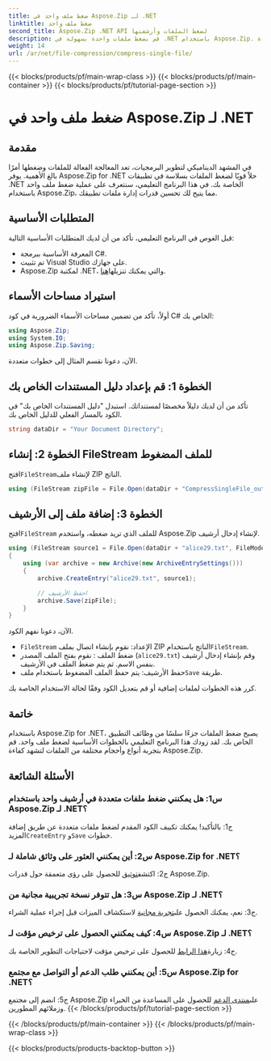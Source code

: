 ```yaml
---
title: ضغط ملف واحد في Aspose.Zip لـ .NET
linktitle: ضغط ملف واحد
second_title: Aspose.Zip .NET API لضغط الملفات وأرشفتها
description: قم بضغط ملفات واحدة بسهولة في .NET باستخدام Aspose.Zip. اتبع دليلنا خطوة بخطوة لإدارة الملفات بكفاءة.
weight: 14
url: /ar/net/file-compression/compress-single-file/
---
```


{{< blocks/products/pf/main-wrap-class >}}
{{< blocks/products/pf/main-container >}}
{{< blocks/products/pf/tutorial-page-section >}}

# ضغط ملف واحد في Aspose.Zip لـ .NET

## مقدمة

في المشهد الديناميكي لتطوير البرمجيات، تعد المعالجة الفعالة للملفات وضغطها أمرًا بالغ الأهمية. يوفر Aspose.Zip for .NET حلاً قويًا لضغط الملفات بسلاسة في تطبيقات .NET الخاصة بك. في هذا البرنامج التعليمي، سنتعرف على عملية ضغط ملف واحد باستخدام Aspose.Zip، مما يتيح لك تحسين قدرات إدارة ملفات تطبيقك.

## المتطلبات الأساسية

قبل الغوص في البرنامج التعليمي، تأكد من أن لديك المتطلبات الأساسية التالية:

- المعرفة الأساسية ببرمجة C#.
- تم تثبيت Visual Studio على جهازك.
-  Aspose.Zip لمكتبة .NET، والتي يمكنك تنزيلها[هنا](https://releases.aspose.com/zip/net/).

## استيراد مساحات الأسماء

أولاً، تأكد من تضمين مساحات الأسماء الضرورية في كود C# الخاص بك:

```csharp
using Aspose.Zip;
using System.IO;
using Aspose.Zip.Saving;
```

الآن، دعونا نقسم المثال إلى خطوات متعددة.

## الخطوة 1: قم بإعداد دليل المستندات الخاص بك

تأكد من أن لديك دليلاً مخصصًا لمستنداتك. استبدل "دليل المستندات الخاص بك" في الكود بالمسار الفعلي للدليل الخاص بك.

```csharp
string dataDir = "Your Document Directory";
```

## الخطوة 2: إنشاء FileStream للملف المضغوط

 افتح`FileStream`لإنشاء ملف ZIP الناتج.

```csharp
using (FileStream zipFile = File.Open(dataDir + "CompressSingleFile_out.zip", FileMode.Create))
```

## الخطوة 3: إضافة ملف إلى الأرشيف

 افتح`FileStream` للملف الذي تريد ضغطه، واستخدم Aspose.Zip لإنشاء إدخال أرشيف.

```csharp
using (FileStream source1 = File.Open(dataDir + "alice29.txt", FileMode.Open, FileAccess.Read))
{
    using (var archive = new Archive(new ArchiveEntrySettings()))
    {
        archive.CreateEntry("alice29.txt", source1);

        // احفظ الأرشيف
        archive.Save(zipFile);
    }
}
```

الآن، دعونا نفهم الكود.

- `FileStream` الإعداد: نقوم بإنشاء اتصال بملف ZIP الناتج باستخدام`FileStream`.
- ضغط الملف : نقوم بفتح الملف المصدر (`alice29.txt`) وقم بإنشاء إدخال أرشيف بنفس الاسم. ثم يتم ضغط الملف في الأرشيف.
-  حفظ الأرشيف: يتم حفظ الملف المضغوط باستخدام ملف`Save` طريقة.

كرر هذه الخطوات لملفات إضافية أو قم بتعديل الكود وفقًا لحالة الاستخدام الخاصة بك.

## خاتمة

باستخدام Aspose.Zip for .NET، يصبح ضغط الملفات جزءًا سلسًا من وظائف التطبيق الخاص بك. لقد زودك هذا البرنامج التعليمي بالخطوات الأساسية لضغط ملف واحد. قم بتجربة أنواع وأحجام مختلفة من الملفات لتشهد كفاءة Aspose.Zip.

## الأسئلة الشائعة

### س1: هل يمكنني ضغط ملفات متعددة في أرشيف واحد باستخدام Aspose.Zip لـ .NET؟

ج1: بالتأكيد! يمكنك تكييف الكود المقدم لضغط ملفات متعددة عن طريق إضافة المزيد`CreateEntry` و`Save` خطوات.

### س2: أين يمكنني العثور على وثائق شاملة لـ Aspose.Zip for .NET؟

 ج2: اكتشف[توثيق](https://reference.aspose.com/zip/net/) للحصول على رؤى متعمقة حول قدرات Aspose.Zip.

### س3: هل تتوفر نسخة تجريبية مجانية من Aspose.Zip لـ .NET؟

 ج3: نعم، يمكنك الحصول على[تجربة مجانية](https://releases.aspose.com/) لاستكشاف الميزات قبل إجراء عملية الشراء.

### س4: كيف يمكنني الحصول على ترخيص مؤقت لـ Aspose.Zip لـ .NET؟

 ج4: زيارة[هذا الرابط](https://purchase.aspose.com/temporary-license/) للحصول على ترخيص مؤقت لاحتياجات التطوير الخاصة بك.

### س5: أين يمكنني طلب الدعم أو التواصل مع مجتمع Aspose.Zip for .NET؟

 ج5: انضم إلى مجتمع Aspose.Zip على[منتدى الدعم](https://forum.aspose.com/c/zip/37) للحصول على المساعدة من الخبراء وزملائهم المطورين.
{{< /blocks/products/pf/tutorial-page-section >}}

{{< /blocks/products/pf/main-container >}}
{{< /blocks/products/pf/main-wrap-class >}}

{{< blocks/products/products-backtop-button >}}
